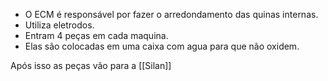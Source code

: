 - O ECM é responsável  por fazer o arredondamento das quinas internas.
- Utiliza eletrodos.
- Entram 4 peças em cada maquina.
- Elas são colocadas em uma caixa com agua para que não oxidem.



Após isso as peças vão para a [[Silan]]
